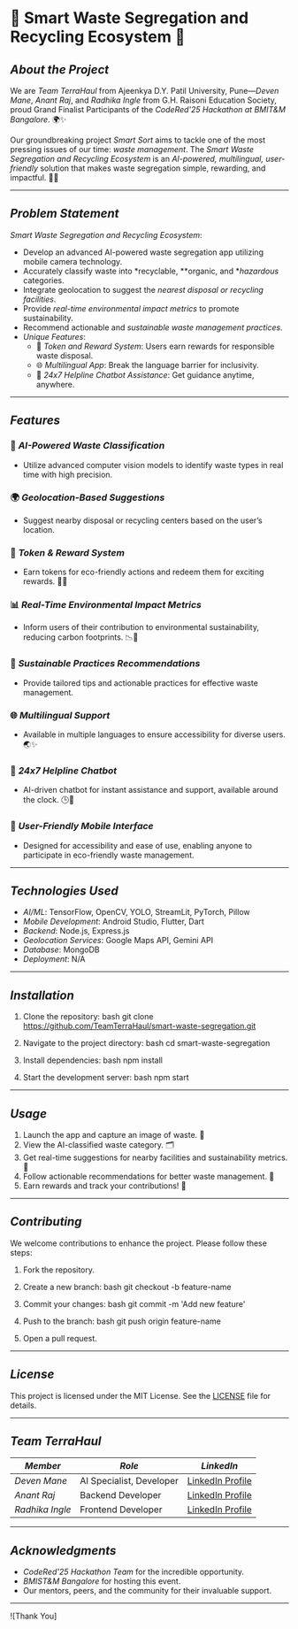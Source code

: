# 🌟 Smart Waste Segregation and Recycling Ecosystem 🌟


## *About the Project*
We are *Team TerraHaul* from Ajeenkya D.Y. Patil University, Pune—*Deven Mane*, *Anant Raj*, and *Radhika Ingle* from G.H. Raisoni Education Society, proud Grand Finalist Participants of the *CodeRed'25 Hackathon at BMIT&M Bangalore*. 🌍✨

Our groundbreaking project *Smart Sort* aims to tackle one of the most pressing issues of our time: *waste management*. The *Smart Waste Segregation and Recycling Ecosystem* is an *AI-powered, multilingual, user-friendly* solution that makes waste segregation simple, rewarding, and impactful. 🌱💡

---

## *Problem Statement*
*Smart Waste Segregation and Recycling Ecosystem*:
- Develop an advanced AI-powered waste segregation app utilizing mobile camera technology.
- Accurately classify waste into *recyclable, **organic, and **hazardous* categories.
- Integrate geolocation to suggest the *nearest disposal or recycling facilities*.
- Provide *real-time environmental impact metrics* to promote sustainability.
- Recommend actionable and *sustainable waste management practices*.
- *Unique Features*: 
  - 🎁 *Token and Reward System*: Users earn rewards for responsible waste disposal.
  - 🌐 *Multilingual App*: Break the language barrier for inclusivity.
  - 🤖 *24x7 Helpline Chatbot Assistance*: Get guidance anytime, anywhere.

---

## *Features*

### 🚀 *AI-Powered Waste Classification*
- Utilize advanced computer vision models to identify waste types in real time with high precision.

### 🌍 *Geolocation-Based Suggestions*
- Suggest nearby disposal or recycling centers based on the user’s location.

### 🎁 *Token & Reward System*
- Earn tokens for eco-friendly actions and redeem them for exciting rewards. 💸🌟

### 📊 *Real-Time Environmental Impact Metrics*
- Inform users of their contribution to environmental sustainability, reducing carbon footprints. 📉🌱

### 🌱 *Sustainable Practices Recommendations*
- Provide tailored tips and actionable practices for effective waste management.

### 🌐 *Multilingual Support*
- Available in multiple languages to ensure accessibility for diverse users. 🌏✨

### 🤖 *24x7 Helpline Chatbot*
- AI-driven chatbot for instant assistance and support, available around the clock. 🕒🤝

### 📱 *User-Friendly Mobile Interface*
- Designed for accessibility and ease of use, enabling anyone to participate in eco-friendly waste management.

---

## *Technologies Used*

- *AI/ML*: TensorFlow, OpenCV, YOLO, StreamLit, PyTorch, Pillow
- *Mobile Development*: Android Studio, Flutter, Dart
- *Backend*: Node.js, Express.js
- *Geolocation Services*: Google Maps API, Gemini API
- *Database*: MongoDB
- *Deployment*: N/A

---

## *Installation*

1. Clone the repository:
   bash
   git clone https://github.com/TeamTerraHaul/smart-waste-segregation.git
   

2. Navigate to the project directory:
   bash
   cd smart-waste-segregation
   

3. Install dependencies:
   bash
   npm install
   

4. Start the development server:
   bash
   npm start
   

---

## *Usage*
1. Launch the app and capture an image of waste. 📸
2. View the AI-classified waste category. 🗂
3. Get real-time suggestions for nearby facilities and sustainability metrics. 📍
4. Follow actionable recommendations for better waste management. 🌟
5. Earn rewards and track your contributions! 🎁


---

## *Contributing*
We welcome contributions to enhance the project. Please follow these steps:

1. Fork the repository.
2. Create a new branch:
   bash
   git checkout -b feature-name
   
3. Commit your changes:
   bash
   git commit -m 'Add new feature'
   
4. Push to the branch:
   bash
   git push origin feature-name
   
5. Open a pull request.

---

## *License*
This project is licensed under the MIT License. See the [LICENSE](LICENSE) file for details.

---

## *Team TerraHaul*

| *Member*      | *Role*                | *LinkedIn*                     |
|------------------|-------------------------|-----------------------------------|
| *Deven Mane*  | AI Specialist, Developer | [LinkedIn Profile](https://www.linkedin.com/in/deven-mane-73564b321) |
| *Anant Raj*   | Backend Developer        | [LinkedIn Profile](https://www.linkedin.com/in/anant-raj-406a07285)  |
| *Radhika Ingle* | Frontend Developer     | [LinkedIn Profile](https://www.linkedin.com/in/radhika-ingle-b3737128a) |

---

## *Acknowledgments*

- *CodeRed'25 Hackathon Team* for the incredible opportunity.
- *BMIST&M Bangalore* for hosting this event.
- Our mentors, peers, and the community for their invaluable support.

---

![Thank You]
